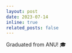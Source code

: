 ```yaml
---
layout: post
date: 2023-07-14
inline: true
related_posts: false
---
```


Graduated from ANU! :mortar_board:
